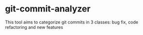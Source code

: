# git-commit-analyzer
This tool aims to categorize git commits in 3 classes: bug fix, code refactoring and new features
